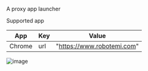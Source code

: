 A proxy app launcher


Supported app

| App | Key | Value |
|-------|-------|-------|
| Chrome | url | "https://www.robotemi.com" |


![image](https://github.com/user-attachments/assets/ffe8ea1d-3d92-41ad-868f-50646131b16c)

